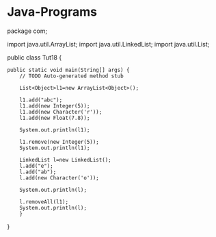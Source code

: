# Java-Programs
package com;

import java.util.ArrayList;
import java.util.LinkedList;
import java.util.List;

public class Tut18 {

	public static void main(String[] args) {
		// TODO Auto-generated method stub

		List<Object>l1=new ArrayList<Object>();
		
		l1.add("abc");
		l1.add(new Integer(5));
		l1.add(new Character('r'));
		l1.add(new Float(7.8));
		
		System.out.println(l1);
		
		l1.remove(new Integer(5));
		System.out.println(l1);
		
		LinkedList l=new LinkedList();
		l.add("e");
		l.add("ab");
		l.add(new Character('o'));
		
		System.out.println(l);
		
		l.removeAll(l1);
		System.out.println(l);
		}

}

